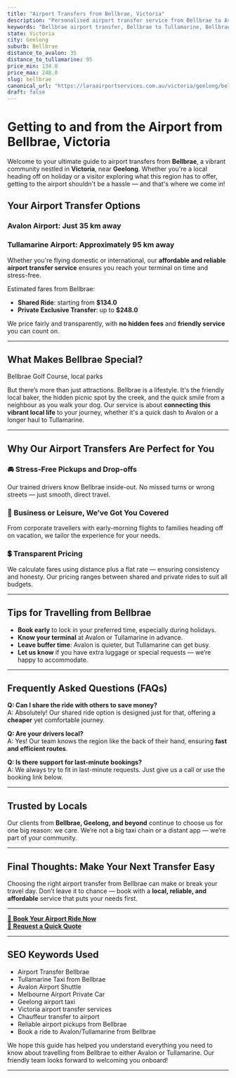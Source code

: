 ```yaml
---
title: "Airport Transfers from Bellbrae, Victoria"
description: "Personalised airport transfer service from Bellbrae to Avalon and Tullamarine airports. Enjoy a smooth, affordable ride with us!"
keywords: "Bellbrae airport transfer, Bellbrae to Tullamarine, Bellbrae to Avalon, airport taxi Bellbrae, private airport transfer Bellbrae, shared ride Bellbrae, Bellbrae transfers, airport shuttle Bellbrae, book Bellbrae airport taxi, affordable Bellbrae airport transfer, Bellbrae airport transfer service, airport transfer Geelong, airport transfer Melbourne, Melbourne airport taxi, airport transfers Victoria, Tullamarine airport shuttle, Avalon airport transfers, Melbourne private transfer, airport transport services Melbourne"
state: Victoria
city: Geelong
suburb: Bellbrae
distance_to_avalon: 35
distance_to_tullamarine: 95
price_min: 134.0
price_max: 248.0
slug: bellbrae
canonical_url: "https://laraairportservices.com.au/victoria/geelong/bellbrae/"
draft: false
---
```


# Getting to and from the Airport from Bellbrae, Victoria

Welcome to your ultimate guide to airport transfers from **Bellbrae**, a vibrant community nestled in **Victoria**, near **Geelong**. Whether you're a local heading off on holiday or a visitor exploring what this region has to offer, getting to the airport shouldn't be a hassle — and that's where we come in!

## Your Airport Transfer Options

### Avalon Airport: Just 35 km away  
### Tullamarine Airport: Approximately 95 km away

Whether you're flying domestic or international, our **affordable and reliable airport transfer service** ensures you reach your terminal on time and stress-free.

Estimated fares from Bellbrae:
- **Shared Ride**: starting from **$134.0**
- **Private Exclusive Transfer**: up to **$248.0**

We price fairly and transparently, with **no hidden fees** and **friendly service** you can count on.

---

## What Makes Bellbrae Special?

Bellbrae Golf Course, local parks

But there’s more than just attractions. Bellbrae is a lifestyle. It's the friendly local baker, the hidden picnic spot by the creek, and the quick smile from a neighbour as you walk your dog. Our service is about **connecting this vibrant local life** to your journey, whether it's a quick dash to Avalon or a longer haul to Tullamarine.

---

## Why Our Airport Transfers Are Perfect for You

### 🚘 Stress-Free Pickups and Drop-offs
Our trained drivers know Bellbrae inside-out. No missed turns or wrong streets — just smooth, direct travel.

### 💼 Business or Leisure, We’ve Got You Covered
From corporate travellers with early-morning flights to families heading off on vacation, we tailor the experience for your needs.

### 💲 Transparent Pricing
We calculate fares using distance plus a flat rate — ensuring consistency and honesty. Our pricing ranges between shared and private rides to suit all budgets.

---

## Tips for Travelling from Bellbrae

- **Book early** to lock in your preferred time, especially during holidays.
- **Know your terminal** at Avalon or Tullamarine in advance.
- **Leave buffer time**: Avalon is quieter, but Tullamarine can get busy.
- **Let us know** if you have extra luggage or special requests — we’re happy to accommodate.

---

## Frequently Asked Questions (FAQs)

**Q: Can I share the ride with others to save money?**  
A: Absolutely! Our shared ride option is designed just for that, offering a **cheaper** yet comfortable journey.

**Q: Are your drivers local?**  
A: Yes! Our team knows the region like the back of their hand, ensuring **fast and efficient routes**.

**Q: Is there support for last-minute bookings?**  
A: We always try to fit in last-minute requests. Just give us a call or use the booking link below.

---

## Trusted by Locals

Our clients from **Bellbrae, Geelong, and beyond** continue to choose us for one big reason: we care. We’re not a big taxi chain or a distant app — we’re part of your community.

---

## Final Thoughts: Make Your Next Transfer Easy

Choosing the right airport transfer from Bellbrae can make or break your travel day. Don’t leave it to chance — book with a **local, reliable, and affordable** service that puts your needs first.

---

[📅 **Book Your Airport Ride Now**](https://laraairportservices.square.site/s/appointments)  
[📧 **Request a Quick Quote**](https://laraairportservices.square.site/contact-us)

---

## SEO Keywords Used
- Airport Transfer Bellbrae
- Tullamarine Taxi from Bellbrae
- Avalon Airport Shuttle
- Melbourne Airport Private Car
- Geelong airport taxi
- Victoria airport transfer services
- Chauffeur transfer to airport
- Reliable airport pickups from Bellbrae
- Book a ride to Avalon/Tullamarine from Bellbrae

We hope this guide has helped you understand everything you need to know about travelling from Bellbrae to either Avalon or Tullamarine. Our friendly team looks forward to welcoming you onboard!

---
